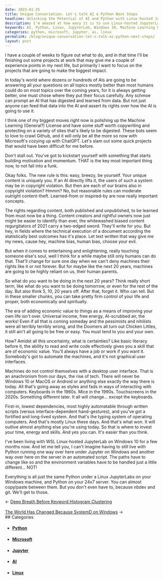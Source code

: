```yaml
---
date: 2023-01-25
title: Unique Conversation. Let's talk AI & Python Next Steps
headline: Unlocking the Potential of AI and Python with Linux-hosted JupyterLab on Windows 10
description: I'm amazed at how easy it is to use Linux-hosted JupyterLab on Windows 10. With my Python code, I can easily copy and paste between my Windows machine and the server. Investing in this system is easier than I thought and it has remained the same over the years. To maximize my impact in AI and Python, I need to create a Machine Learning License, copywrite my content, and create quick projects that I couldn't have done before.
keywords: AI, Python, Linux, JupyterLab, Windows 10, Machine Learning License, Copywrite, Content, Projects, Economic Value, Typing System, Operating Computers, 1990s, 2020s
categories: python, microsoft, jupyter, ai, linux
permalink: /blog/unique-conversation-let-s-talk-ai-python-next-steps/
layout: post
---
```



I have a couple of weeks to figure out what to do, and in that time I'll be
finishing out some projects at work that may give me a couple of experience
points in my next life, but primarily I want to focus on the projects that are
going to make the biggest impact.

In today's world where dozens or hundreds of AIs are going to be answering all
your questions on all topics mostly better than most humans could do on most
topics over the coming years, for it is always getting better, one must chose
where they put their focus carefully. Any schmoe can prompt an AI that has
digested and learned from data. But not just anyone can feed that data into the
AI and assert its rights over how the AI is going to use it.

I think one of my biggest moves right now is polishing up the Machine Learning
(General?) License and have some stuff worth copywriting and protecting on a
variety of sites that's likely to be digested. These bots seem to love to crawl
Github, and it will only be all the more so now with Microsoft's cozying up
with ChatGPT. Let's slam out some quick projects that would have been difficult
for me before.

Don't stall out. You've got to kickstart yourself with something that starts
building motivation and momentum. THAT is the key most important thing now, to
not fall into a funk.

Okay folks. The new rule is this: easy, breezy, be yourself. Your unique
content is uniquely you. If an AI directly lifts it, the users of such a system
may be in copyright violation. But then are each of our brains also in
copyright violation? Hmmm? No, but reasonable rules can moderate outright
content-theft. Learned-from or inspired-by are now really important concepts.

The rights regarding content, both published and unpublished, to be learned
from must now be a thing. Content creators and rightful owners now just might
be easier to identify than ever, the whitewashed biased content regurgitators
of 2021 carry a two-edged sword. They'll write for you. But hey, in fields
where the technical execution of a document according the statistically best
outcomes has it's place. Let text written that way give me my news, cause hey,
machine bias, human bias, choose your evil.

But when it comes to entertaining and enlightening, really touching someone
else's soul, well I think for a while maybe still only humans can do that.
That'll change for sure one day when we can't deny machines their rights like
it or not forever. But for maybe like the next 20 years, machines are going to
be highly reliant on us, their human parents.

So what do you want to be doing in the next 20 years? Think really short term,
like what do you want to be doing tomorrow, or even for the rest of the day.
But also think 5, 10, 20 years off. After that, forget it. Who can tell. But in
these smaller chunks, you can take pretty firm control of your life and proper,
both economically and spiritually.

The era of adding economic value to things as a means of improving your own
life isn't over. Universal income, free energy, AI-scrubbed air, the works!
Even if all that is coming someday and the pessimists and nihilists were all
terribly terribly wrong, and the Doomers all turn out Chicken Littles, it still
ain't all going to be free or easy. You must tend to you and your own.

How? Amidst all this uncertainty, what is certainties? Like basic literacy
before it, the ability to read and write code effectively gives you a skill
that are of economic value. You'll always have a job or work if you want it.
Somebody's got to automate the machines, and it's not graphical user
interfaces.

Machines do not control themselves with a desktop user interface. That is an
anachronism from our days, the rise of tech. There will never be Windows 10 or
MacOS or Android or anything else exactly the way there is today. All that's
going away as styles and fads in ways of interacting with computers. Keyboards
in the 1960s. Mice in the 1990s. Touchscreens in the 2020s. Something different
later. It all will change... except the keyboards.

First-in, lowest dependencies, most highly automatable through written scripts
(versus interface-dependent hand-gestures), and you've got a fortified and
long-lived system. And that's the typing system of operating computers. And
that's mostly Linux these days. And that's what won. It will outlive almost
anything else you're using today. So that is where to invest your time, energy
and skills. And yes you can. It's easier than you think.

I've been living with WSL Linux-hosted JupyterLab on Windows 10 for a few
months now. And let me tell you, I can't imagine having to still live with
Python running one way over here under Jupyter on Windows and another way over
here on the server in an automated script. The paths have to change like so and
the environment variables have to be handled just a little different... NOT!

Everything is all just the same Python under a Linux JupyterLabs on your
Windows machine, and Python on your 24x7 server. You can almost copy/paste
between them. But you don't even have to, because nbdev and git. We'll get to
those.


<div class="arrow-links"><div class="post-nav-prev"><span class="arrow">&larr;&nbsp;</span><a href="/blog/deep-breath-before-keyword-histogram-clustering/">Deep Breath Before Keyword Histogram Clustering</a></div> &nbsp; <div class="post-nav-next"><a href="/blog/the-world-has-changed-because-systemd-on-windows/">The World Has Changed Because SystemD on Windows</a><span class="arrow">&nbsp;&rarr;</span></div></div>
## Categories

<ul>
<li><h4><a href='/python/'>Python</a></h4></li>
<li><h4><a href='/microsoft/'>Microsoft</a></h4></li>
<li><h4><a href='/jupyter/'>Jupyter</a></h4></li>
<li><h4><a href='/ai/'>AI</a></h4></li>
<li><h4><a href='/linux/'>Linux</a></h4></li></ul>